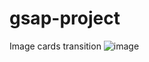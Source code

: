 # gsap-project
Image cards transition
![image](https://github.com/AlokTiwari5/gsap-project/assets/123202612/9e19021b-54fa-4409-9b92-c6c33d17db00)

